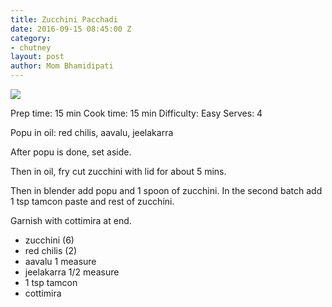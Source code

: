 ```yaml
---
title: Zucchini Pacchadi
date: 2016-09-15 08:45:00 Z
category:
- chutney
layout: post
author: Mom Bhamidipati
---
```


<img src="png/7176e57f945343c2585e3a760143d025.png" />

Prep time: 15 min
Cook time: 15 min
Difficulty: Easy
Serves: 4

Popu in oil: red chilis, aavalu, jeelakarra

After popu is done, set aside.

Then in oil, fry cut zucchini with lid for about 5 mins.

Then in blender add popu and 1 spoon of zucchini. In the second batch add 1 tsp tamcon paste and rest of zucchini.

Garnish with cottimira at end.

<ul>
    <li>zucchini (6)</li>
    <li>red chilis (2)</li>
    <li>aavalu 1 measure</li>
    <li>jeelakarra 1/2 measure</li>
    <li>1 tsp tamcon</li>
    <li>cottimira</li>
</ul>